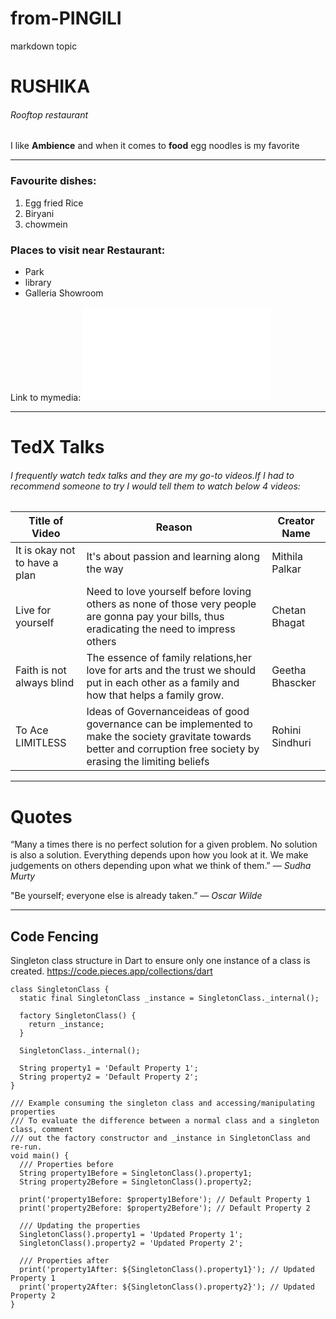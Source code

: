 # from-PINGILI
markdown topic
# RUSHIKA
###### Rooftop restaurant
I like **Ambience** and when it comes to **food** egg noodles is my favorite

---

### Favourite dishes:
1. Egg fried Rice
2. Biryani
3. chowmein

### Places to visit near Restaurant:
* Park
* library
* Galleria Showroom

Link to mymedia: ![MyMedia](MyMedia.md)

---

# TedX Talks
###### I frequently watch tedx talks and they are my go-to videos.If I had to recommend someone to try I would tell them to watch below 4 videos:

 |Title of Video|Reason|Creator Name|
 |---|---|---|
 |It is okay not to have a plan|It's about passion and learning along the way|Mithila Palkar|
 |Live for yourself|Need to love yourself before loving others as none of those very people are gonna pay your bills, thus eradicating the need to impress others|Chetan Bhagat|
 |Faith is not always blind|The essence of family relations,her love for arts and the trust we should put in each other as a family and how that helps a family grow.|Geetha Bhascker|
 |To Ace LIMITLESS|Ideas of Governanceideas of good governance can be implemented to make the society gravitate towards better and corruption free society by erasing the limiting beliefs|Rohini Sindhuri|

 ---

 # Quotes

 “Many a times there is no perfect solution for a given problem. No solution is also a solution. Everything depends upon how you look at it. We make judgements on others depending upon what we think of them.”
— *Sudha Murty*

"Be yourself; everyone else is already taken.”
― *Oscar Wilde*

---

## Code Fencing
Singleton class structure in Dart to ensure only one instance of a class is created.
<https://code.pieces.app/collections/dart>
```
class SingletonClass {
  static final SingletonClass _instance = SingletonClass._internal();

  factory SingletonClass() {
    return _instance;
  }

  SingletonClass._internal();

  String property1 = 'Default Property 1';
  String property2 = 'Default Property 2';
}

/// Example consuming the singleton class and accessing/manipulating properties
/// To evaluate the difference between a normal class and a singleton class, comment
/// out the factory constructor and _instance in SingletonClass and re-run.
void main() {
  /// Properties before
  String property1Before = SingletonClass().property1;
  String property2Before = SingletonClass().property2;

  print('property1Before: $property1Before'); // Default Property 1
  print('property2Before: $property2Before'); // Default Property 2

  /// Updating the properties
  SingletonClass().property1 = 'Updated Property 1';
  SingletonClass().property2 = 'Updated Property 2';

  /// Properties after
  print('property1After: ${SingletonClass().property1}'); // Updated Property 1
  print('property2After: ${SingletonClass().property2}'); // Updated Property 2
}
```